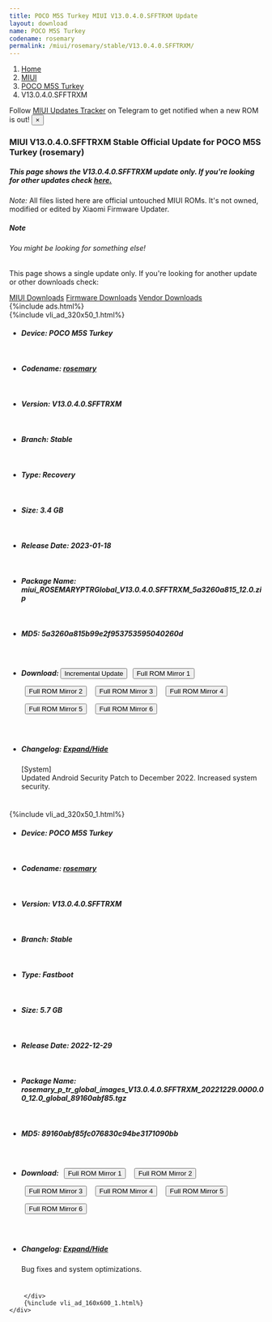 ```yaml
---
title: POCO M5S Turkey MIUI V13.0.4.0.SFFTRXM Update
layout: download
name: POCO M5S Turkey
codename: rosemary
permalink: /miui/rosemary/stable/V13.0.4.0.SFFTRXM/
---
```

<nav aria-label="breadcrumb">
    <ol class="breadcrumb">
        <li class="breadcrumb-item"><a href="/">Home</a></li>
        <li class="breadcrumb-item"><a href="/miui/">MIUI</a></li>
        <li class="breadcrumb-item"><a href="/miui/rosemary/">POCO M5S Turkey</a></li>
        <li class="breadcrumb-item active" aria-current="page">V13.0.4.0.SFFTRXM</li>
    </ol>
</nav>
<div class="alert alert-primary alert-dismissible fade show" role="alert">
    Follow <a href="https://t.me/MIUIUpdatesTracker" class="alert-link">MIUI Updates Tracker</a> on Telegram to get
    notified when a new ROM is out!
    <button type="button" class="close" data-dismiss="alert" aria-label="Close">
        <span aria-hidden="true">&times;</span>
    </button>
</div>
<div class="col-12 mx-auto">
    <h3 class="title bg-light p-2 rounded">MIUI V13.0.4.0.SFFTRXM Stable Official Update for POCO M5S Turkey (rosemary)</h3>
    <h5>This page shows the V13.0.4.0.SFFTRXM update only. If you're looking for other updates check
        <a href="/miui/rosemary/">here.</a></h5>
    <p><i>Note: </i>All files listed here are official untouched MIUI ROMs.
        It's not owned, modified or edited by Xiaomi Firmware Updater.</p>
    <div class="card">
        <div class="card-body">
            <h5 class="card-title">Note</h5>
            <h6 class="card-subtitle mb-2 text-muted">You might be looking for something else!</h6>
            <p class="card-text">This page shows a single update only.
                If you're looking for another update or other downloads check:</p>
            <a href="/miui/" class="card-link">MIUI Downloads</a>
            <a href="/firmware/" class="card-link">Firmware Downloads</a>
            <a href="/vendor/" class="card-link">Vendor Downloads</a>
        </div>
    </div>
    {%include ads.html%}
    <div class="row justify-content-center">
        <div class="col-10" id="downloads">
                    <div class="card card-body">
            {%include vli_ad_320x50_1.html%}
            <ul class="list-unstyled">
                <li style="padding-bottom: 10px;">
                    <h5><b>Device: </b>POCO M5S Turkey</h5>
                </li>
                <li style="padding-bottom: 10px;">
                    <h5><b>Codename: </b> <a href="/miui/rosemary/" target="_blank">rosemary</a> </h5>
                </li>
                <li style="padding-bottom: 10px;">
                    <h5><b>Version: </b>V13.0.4.0.SFFTRXM</h5>
                </li>
                <li style="padding-bottom: 10px;">
                    <h5><b>Branch: </b>Stable</h5>
                </li>
                <li style="padding-bottom: 10px;">
                    <h5><b>Type: </b>Recovery</h5>
                </li>
                <li style="padding-bottom: 10px;">
                    <h5><b>Size: </b>3.4 GB</h5>
                </li>
                <li style="padding-bottom: 10px;">
                    <h5><b>Release Date: </b>2023-01-18</h5>
                </li>
                <li style="padding-bottom: 10px;">
                    <h5><b>Package Name: </b><span id="filename" class="text-dark">miui_ROSEMARYPTRGlobal_V13.0.4.0.SFFTRXM_5a3260a815_12.0.zip</span></h5>
                </li>
                <li style="padding-bottom: 10px;">
                    <h5><b>MD5: </b><span id="md5" class="text-muted">5a3260a815b99e2f953753595040260d</span></h5>
                </li>
                <li style="padding-bottom: 10px;">
                    <h5><b>Download: </b><button type="button" id="incremental_download" class="btn btn-warning" onclick="window.open('https://bigota.d.miui.com/V13.0.4.0.SFFTRXM/miui-blockota-rosemary_p_tr_global-V13.0.3.0.SFFTRXM-V13.0.4.0.SFFTRXM-12bda1d4c6-12.0.zip', '_blank');"><i class="fa fa-download"></i> Incremental Update</button> <button type="button" id="download" class="btn btn-primary" style="margin: 7px;" onclick="window.open('https://cdn-ota.azureedge.net/V13.0.4.0.SFFTRXM/miui_ROSEMARYPTRGlobal_V13.0.4.0.SFFTRXM_5a3260a815_12.0.zip', '_blank');"><i class="fa fa-download"></i> Full ROM Mirror 1</button> <button type="button" id="download" class="btn btn-primary" style="margin: 7px;" onclick="window.open('https://cdnorg.d.miui.com/V13.0.4.0.SFFTRXM/miui_ROSEMARYPTRGlobal_V13.0.4.0.SFFTRXM_5a3260a815_12.0.zip', '_blank');"><i class="fa fa-download"></i> Full ROM Mirror 2</button> <button type="button" id="download" class="btn btn-primary" style="margin: 7px;" onclick="window.open('https://bkt-sgp-miui-ota-update-alisgp.oss-ap-southeast-1.aliyuncs.com/V13.0.4.0.SFFTRXM/miui_ROSEMARYPTRGlobal_V13.0.4.0.SFFTRXM_5a3260a815_12.0.zip', '_blank');"><i class="fa fa-download"></i> Full ROM Mirror 3</button> <button type="button" id="download" class="btn btn-primary" style="margin: 7px;" onclick="window.open('https://bn.d.miui.com/V13.0.4.0.SFFTRXM/miui_ROSEMARYPTRGlobal_V13.0.4.0.SFFTRXM_5a3260a815_12.0.zip', '_blank');"><i class="fa fa-download"></i> Full ROM Mirror 4</button> <button type="button" id="download" class="btn btn-primary" style="margin: 7px;" onclick="window.open('https://bigota.d.miui.com/V13.0.4.0.SFFTRXM/miui_ROSEMARYPTRGlobal_V13.0.4.0.SFFTRXM_5a3260a815_12.0.zip', '_blank');"><i class="fa fa-download"></i> Full ROM Mirror 5</button> <button type="button" id="download" class="btn btn-primary" style="margin: 7px;" onclick="window.open('https://hugeota.d.miui.com/V13.0.4.0.SFFTRXM/miui_ROSEMARYPTRGlobal_V13.0.4.0.SFFTRXM_5a3260a815_12.0.zip', '_blank');"><i class="fa fa-download"></i> Full ROM Mirror 6</button></h5>
                </li>
                <li style="padding-bottom: 10px;">
                    <h5><b>Changelog: </b><a href="#rosemary_1_changelog" data-toggle="collapse" role="button"
                            aria-expanded="false" aria-controls="rosemary_1_changelog"> <i class="fa fa-arrow-down"
                                aria-hidden="true"></i> Expand/Hide</a></h5>
                    <div class="collapse" id="rosemary_1_changelog">
                        <p id="changelog_text">[System]<br>Updated Android Security Patch to December 2022. Increased system security.</p>
                    </div>
                </li>
            </ul>
        </div>
        <div class="card card-body">
            {%include vli_ad_320x50_1.html%}
            <ul class="list-unstyled">
                <li style="padding-bottom: 10px;">
                    <h5><b>Device: </b>POCO M5S Turkey</h5>
                </li>
                <li style="padding-bottom: 10px;">
                    <h5><b>Codename: </b> <a href="/miui/rosemary/" target="_blank">rosemary</a> </h5>
                </li>
                <li style="padding-bottom: 10px;">
                    <h5><b>Version: </b>V13.0.4.0.SFFTRXM</h5>
                </li>
                <li style="padding-bottom: 10px;">
                    <h5><b>Branch: </b>Stable</h5>
                </li>
                <li style="padding-bottom: 10px;">
                    <h5><b>Type: </b>Fastboot</h5>
                </li>
                <li style="padding-bottom: 10px;">
                    <h5><b>Size: </b>5.7 GB</h5>
                </li>
                <li style="padding-bottom: 10px;">
                    <h5><b>Release Date: </b>2022-12-29</h5>
                </li>
                <li style="padding-bottom: 10px;">
                    <h5><b>Package Name: </b><span id="filename" class="text-dark">rosemary_p_tr_global_images_V13.0.4.0.SFFTRXM_20221229.0000.00_12.0_global_89160abf85.tgz</span></h5>
                </li>
                <li style="padding-bottom: 10px;">
                    <h5><b>MD5: </b><span id="md5" class="text-muted">89160abf85fc076830c94be3171090bb</span></h5>
                </li>
                <li style="padding-bottom: 10px;">
                    <h5><b>Download: </b> <button type="button" id="download" class="btn btn-primary" style="margin: 7px;" onclick="window.open('https://cdn-ota.azureedge.net/V13.0.4.0.SFFTRXM/rosemary_p_tr_global_images_V13.0.4.0.SFFTRXM_20221229.0000.00_12.0_global_89160abf85.tgz', '_blank');"><i class="fa fa-download"></i> Full ROM Mirror 1</button> <button type="button" id="download" class="btn btn-primary" style="margin: 7px;" onclick="window.open('https://cdnorg.d.miui.com/V13.0.4.0.SFFTRXM/rosemary_p_tr_global_images_V13.0.4.0.SFFTRXM_20221229.0000.00_12.0_global_89160abf85.tgz', '_blank');"><i class="fa fa-download"></i> Full ROM Mirror 2</button> <button type="button" id="download" class="btn btn-primary" style="margin: 7px;" onclick="window.open('https://bkt-sgp-miui-ota-update-alisgp.oss-ap-southeast-1.aliyuncs.com/V13.0.4.0.SFFTRXM/rosemary_p_tr_global_images_V13.0.4.0.SFFTRXM_20221229.0000.00_12.0_global_89160abf85.tgz', '_blank');"><i class="fa fa-download"></i> Full ROM Mirror 3</button> <button type="button" id="download" class="btn btn-primary" style="margin: 7px;" onclick="window.open('https://bn.d.miui.com/V13.0.4.0.SFFTRXM/rosemary_p_tr_global_images_V13.0.4.0.SFFTRXM_20221229.0000.00_12.0_global_89160abf85.tgz', '_blank');"><i class="fa fa-download"></i> Full ROM Mirror 4</button> <button type="button" id="download" class="btn btn-primary" style="margin: 7px;" onclick="window.open('https://bigota.d.miui.com/V13.0.4.0.SFFTRXM/rosemary_p_tr_global_images_V13.0.4.0.SFFTRXM_20221229.0000.00_12.0_global_89160abf85.tgz', '_blank');"><i class="fa fa-download"></i> Full ROM Mirror 5</button> <button type="button" id="download" class="btn btn-primary" style="margin: 7px;" onclick="window.open('https://hugeota.d.miui.com/V13.0.4.0.SFFTRXM/rosemary_p_tr_global_images_V13.0.4.0.SFFTRXM_20221229.0000.00_12.0_global_89160abf85.tgz', '_blank');"><i class="fa fa-download"></i> Full ROM Mirror 6</button></h5>
                </li>
                <li style="padding-bottom: 10px;">
                    <h5><b>Changelog: </b><a href="#rosemary_2_changelog" data-toggle="collapse" role="button"
                            aria-expanded="false" aria-controls="rosemary_2_changelog"> <i class="fa fa-arrow-down"
                                aria-hidden="true"></i> Expand/Hide</a></h5>
                    <div class="collapse" id="rosemary_2_changelog">
                        <p id="changelog_text">Bug fixes and system optimizations.</p>
                    </div>
                </li>
            </ul>
        </div>

        </div>
        {%include vli_ad_160x600_1.html%}
    </div>
</div>
